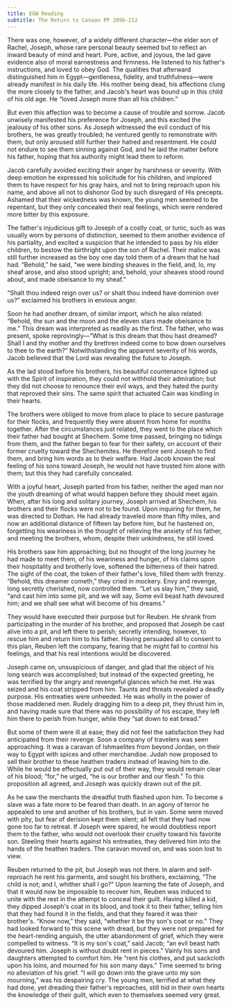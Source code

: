 ```yaml
---
title: EGW Reading
subtitle: The Return to Canaan PP 209b-212
---
```


There was one, however, of a widely different character—the elder son of Rachel, Joseph, whose rare personal beauty seemed but to reflect an inward beauty of mind and heart. Pure, active, and joyous, the lad gave evidence also of moral earnestness and firmness. He listened to his father's instructions, and loved to obey God. The qualities that afterward distinguished him in Egypt—gentleness, fidelity, and truthfulness—were already manifest in his daily life. His mother being dead, his affections clung the more closely to the father, and Jacob's heart was bound up in this child of his old age. He “loved Joseph more than all his children.”

But even this affection was to become a cause of trouble and sorrow. Jacob unwisely manifested his preference for Joseph, and this excited the jealousy of his other sons. As Joseph witnessed the evil conduct of his brothers, he was greatly troubled; he ventured gently to remonstrate with them, but only aroused still further their hatred and resentment. He could not endure to see them sinning against God, and he laid the matter before his father, hoping that his authority might lead them to reform.

Jacob carefully avoided exciting their anger by harshness or severity. With deep emotion he expressed his solicitude for his children, and implored them to have respect for his gray hairs, and not to bring reproach upon his name, and above all not to dishonor God by such disregard of His precepts. Ashamed that their wickedness was known, the young men seemed to be repentant, but they only concealed their real feelings, which were rendered more bitter by this exposure.

The father's injudicious gift to Joseph of a costly coat, or tunic, such as was usually worn by persons of distinction, seemed to them another evidence of his partiality, and excited a suspicion that he intended to pass by his elder children, to bestow the birthright upon the son of Rachel. Their malice was still further increased as the boy one day told them of a dream that he had had. “Behold,” he said, “we were binding sheaves in the field, and, lo, my sheaf arose, and also stood upright; and, behold, your sheaves stood round about, and made obeisance to my sheaf.”

“Shalt thou indeed reign over us? or shalt thou indeed have dominion over us?” exclaimed his brothers in envious anger.

Soon he had another dream, of similar import, which he also related: “Behold, the sun and the moon and the eleven stars made obeisance to me.” This dream was interpreted as readily as the first. The father, who was present, spoke reprovingly—“What is this dream that thou hast dreamed? Shall I and thy mother and thy brethren indeed come to bow down ourselves to thee to the earth?” Notwithstanding the apparent severity of his words, Jacob believed that the Lord was revealing the future to Joseph.

As the lad stood before his brothers, his beautiful countenance lighted up with the Spirit of inspiration, they could not withhold their admiration; but they did not choose to renounce their evil ways, and they hated the purity that reproved their sins. The same spirit that actuated Cain was kindling in their hearts.

The brothers were obliged to move from place to place to secure pasturage for their flocks, and frequently they were absent from home for months together. After the circumstances just related, they went to the place which their father had bought at Shechem. Some time passed, bringing no tidings from them, and the father began to fear for their safety, on account of their former cruelty toward the Shechemites. He therefore sent Joseph to find them, and bring him words as to their welfare. Had Jacob known the real feeling of his sons toward Joseph, he would not have trusted him alone with them; but this they had carefully concealed.

With a joyful heart, Joseph parted from his father, neither the aged man nor the youth dreaming of what would happen before they should meet again. When, after his long and solitary journey, Joseph arrived at Shechem, his brothers and their flocks were not to be found. Upon inquiring for them, he was directed to Dothan. He had already traveled more than fifty miles, and now an additional distance of fifteen lay before him, but he hastened on, forgetting his weariness in the thought of relieving the anxiety of his father, and meeting the brothers, whom, despite their unkindness, he still loved.

His brothers saw him approaching; but no thought of the long journey he had made to meet them, of his weariness and hunger, of his claims upon their hospitality and brotherly love, softened the bitterness of their hatred. The sight of the coat, the token of their father's love, filled them with frenzy. “Behold, this dreamer cometh,” they cried in mockery. Envy and revenge, long secretly cherished, now controlled them. “Let us slay him,” they said, “and cast him into some pit, and we will say, Some evil beast hath devoured him; and we shall see what will become of his dreams.”

They would have executed their purpose but for Reuben. He shrank from participating in the murder of his brother, and proposed that Joseph be cast alive into a pit, and left there to perish; secretly intending, however, to rescue him and return him to his father. Having persuaded all to consent to this plan, Reuben left the company, fearing that he might fail to control his feelings, and that his real intentions would be discovered.

Joseph came on, unsuspicious of danger, and glad that the object of his long search was accomplished; but instead of the expected greeting, he was terrified by the angry and revengeful glances which he met. He was seized and his coat stripped from him. Taunts and threats revealed a deadly purpose. His entreaties were unheeded. He was wholly in the power of those maddened men. Rudely dragging him to a deep pit, they thrust him in, and having made sure that there was no possibility of his escape, they left him there to perish from hunger, while they “sat down to eat bread.”

But some of them were ill at ease; they did not feel the satisfaction they had anticipated from their revenge. Soon a company of travelers was seen approaching. It was a caravan of Ishmaelites from beyond Jordan, on their way to Egypt with spices and other merchandise. Judah now proposed to sell their brother to these heathen traders instead of leaving him to die. While he would be effectually put out of their way, they would remain clear of his blood; “for,” he urged, “he is our brother and our flesh.” To this proposition all agreed, and Joseph was quickly drawn out of the pit.

As he saw the merchants the dreadful truth flashed upon him. To become a slave was a fate more to be feared than death. In an agony of terror he appealed to one and another of his brothers, but in vain. Some were moved with pity, but fear of derision kept them silent; all felt that they had now gone too far to retreat. If Joseph were spared, he would doubtless report them to the father, who would not overlook their cruelty toward his favorite son. Steeling their hearts against his entreaties, they delivered him into the hands of the heathen traders. The caravan moved on, and was soon lost to view.

Reuben returned to the pit, but Joseph was not there. In alarm and self-reproach he rent his garments, and sought his brothers, exclaiming, “The child is not; and I, whither shall I go?” Upon learning the fate of Joseph, and that it would now be impossible to recover him, Reuben was induced to unite with the rest in the attempt to conceal their guilt. Having killed a kid, they dipped Joseph's coat in its blood, and took it to their father, telling him that they had found it in the fields, and that they feared it was their brother's. “Know now,” they said, “whether it be thy son's coat or no.” They had looked forward to this scene with dread, but they were not prepared for the heart-rending anguish, the utter abandonment of grief, which they were compelled to witness. “It is my son's coat,” said Jacob; “an evil beast hath devoured him. Joseph is without doubt rent in pieces.” Vainly his sons and daughters attempted to comfort him. He “rent his clothes, and put sackcloth upon his loins, and mourned for his son many days.” Time seemed to bring no alleviation of his grief. “I will go down into the grave unto my son mourning,” was his despairing cry. The young men, terrified at what they had done, yet dreading their father's reproaches, still hid in their own hearts the knowledge of their guilt, which even to themselves seemed very great.